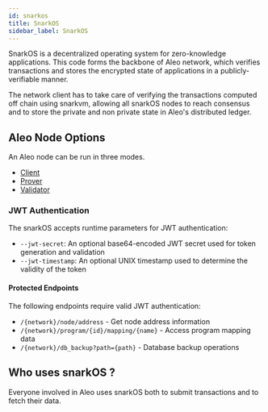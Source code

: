 ```yaml
---
id: snarkos 
title: SnarkOS
sidebar_label: SnarkOS
---
```


SnarkOS is a decentralized operating system for zero-knowledge applications. This code forms the backbone of Aleo network, which verifies transactions and stores the encrypted state of applications in a publicly-verifiable manner.

The network client has to take care of verifying the transactions computed off chain using snarkvm, allowing all snarkOS nodes to reach consensus and to store the private and non private state in Aleo's distributed ledger.

## Aleo Node Options
An Aleo node can be run in three modes.

<!-- ### [Client](../network/) -->


- [Client](../network/client.md)
- [Prover](../network/provers.md)
- [Validator](../network/validators.md)


### JWT Authentication
The snarkOS accepts runtime parameters for JWT authentication:

- `--jwt-secret`: An optional base64-encoded JWT secret used for token generation and validation
- `--jwt-timestamp`: An optional UNIX timestamp used to determine the validity of the token

#### Protected Endpoints
The following endpoints require valid JWT authentication:

- `/{network}/node/address` - Get node address information
- `/{network}/program/{id}/mapping/{name}` - Access program mapping data
- `/{network}/db_backup?path={path}` - Database backup operations

## Who uses snarkOS ?
Everyone involved in Aleo uses snarkOS both to submit transactions and to fetch their data.
